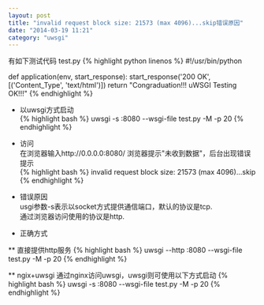 ```yaml
---
layout: post
title: "invalid request block size: 21573 (max 4096)...skip错误原因"
date: "2014-03-19 11:21"
category: "uwsgi"
---
```


有如下测试代码
test.py
{% highlight python linenos %}
#!/usr/bin/python
 
def application(env, start_response):
    start_response('200 OK', [('Content_Type', 'text/html')])
    return "Congraduation!!! uWSGI Testing OK!!!"
{% endhighlight %}

* 以uwsgi方式启动  
{% highlight bash %}
uwsgi -s :8080 --wsgi-file test.py -M -p 20
{% endhighlight %}

* 访问  
在浏览器输入http://0.0.0.0:8080/ 浏览器提示"未收到数据"，后台出现错误提示  
{% highlight bash %}
invalid request block size: 21573 (max 4096)...skip
{% endhighlight %}

* 错误原因  
usgi参数-s表示以socket方式提供通信端口，默认的协议是tcp.  
通过浏览器访问使用的协议是http.  

* 正确方式  

** 直接提供http服务
{% highlight bash %}
uwsgi --http :8080 --wsgi-file test.py -M -p 20
{% endhighlight %}
 
** ngix+uwsgi
通过nginx访问uwsgi，uwsgi则可使用以下方式启动
{% highlight bash %}
uwsgi -s :8080 --wsgi-file test.py -M -p 20
{% endhighlight %}



